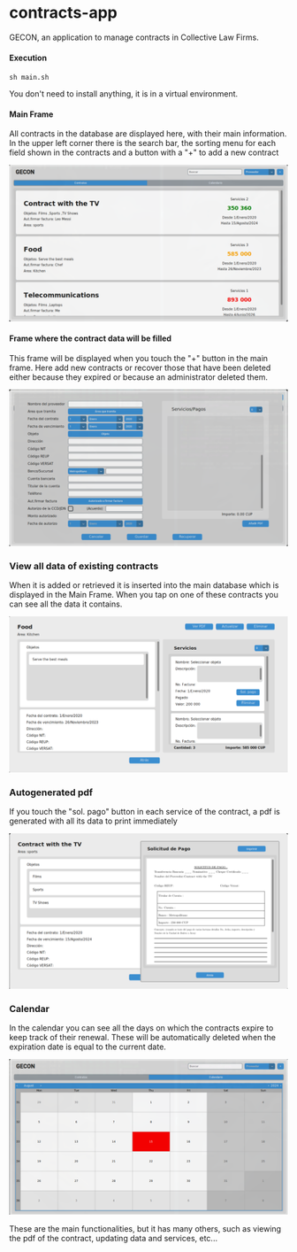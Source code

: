 # contracts-app
GECON, an application to manage contracts in Collective Law Firms.

#### Execution

```
sh main.sh
```
You don't need to install anything, it is in a virtual environment.

#### Main Frame
All contracts in the database are displayed here, with their main information. In the upper left corner there is the search bar, the sorting menu for each field shown in the contracts and a button with a "+" to add a new contract 

![Foto1](./pictures/2023-10-25-110039_1279x718_scrot.png)

#### Frame where the contract data will be filled
This frame will be displayed when you touch the "+" button in the main frame. Here add new contracts or recover those that have been deleted either because they expired or because an administrator deleted them.

![Foto2](./pictures/2023-10-25-110212_1281x719_scrot.png)

### View all data of existing contracts
When it is added or retrieved it is inserted into the main database which is displayed in the Main Frame. When you tap on one of these contracts you can see all the data it contains. 

![Foto3](./pictures/2023-10-25-110252_1275x714_scrot.png)

### Autogenerated pdf
If you touch the "sol. pago" button in each service of the contract, a pdf is generated with all its data to print immediately

![Foto4](./pictures/2023-10-25-110833_1281x714_scrot.png)

### Calendar 
In the calendar you can see all the days on which the contracts expire to keep track of their renewal. These will be automatically deleted when the expiration date is equal to the current date.

![Foto5](./pictures/2023-10-25-110133_1279x712_scrot.png)

These are the main functionalities, but it has many others, such as viewing the pdf of the contract, updating data and services, etc...


